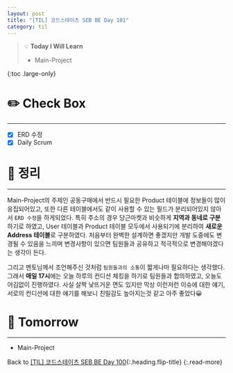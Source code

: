 ```yaml
---
layout: post
title: "[TIL] 코드스테이츠 SEB BE Day 101"
category: til
---
```

> 💡 **Today I Will Learn**
>
> * Main-Project

{:toc .large-only}

# ✏️ Check Box
***

* [x] <label>ERD 수정</label>
* [x] <label>Daily Scrum</label>

# 📌 정리
***

Main-Project의 주제인 공동구매에서 반드시 필요한 Product 테이블에 정보들이 많이 응집되어있고, 또한 다른 테이블에서도 같이 사용할 수 있는 필드가 분리되어있지 않아서 `ERD 수정`을 하게되었다. 특히 주소의 경우 당근마켓과 비슷하게 **지역과 동네로 구분**하기로 하였고, User 테이블과 Product 테이블 모두에서 사용되기에 분리하여 **새로운 Address 테이블**로 구분하였다. 처음부터 완벽한 설계하면 좋겠지만 개발 도중에도 변경될 수 있음을 느끼며 변경사항이 있으면 팀원들과 공유하고 적극적으로 변경해야겠다는 생각이 든다.

그리고 멘토님께서 조언해주신 것처럼 `팀원들과의 소통`이 짧게나마 필요하다는 생각했다. 그래서 **매일 17시**에는 오늘 하루의 컨디션 체킹을 하기로 팀원들과 합의하였고, 오늘도 어김없이 진행하였다. 사실 살짝 낯뜨거운 면도 있지만 막상 이런저런 이슈에 대한 얘기, 서로의 컨디션에 대한 얘기를 해보니 친밀감도 높아지는것 같고 아주 좋았다😀

# 🎯 Tomorrow
***

* Main-Project

Back to [[TIL] 코드스테이츠 SEB BE Day 100](220920-til){:.heading.flip-title}
{:.read-more}